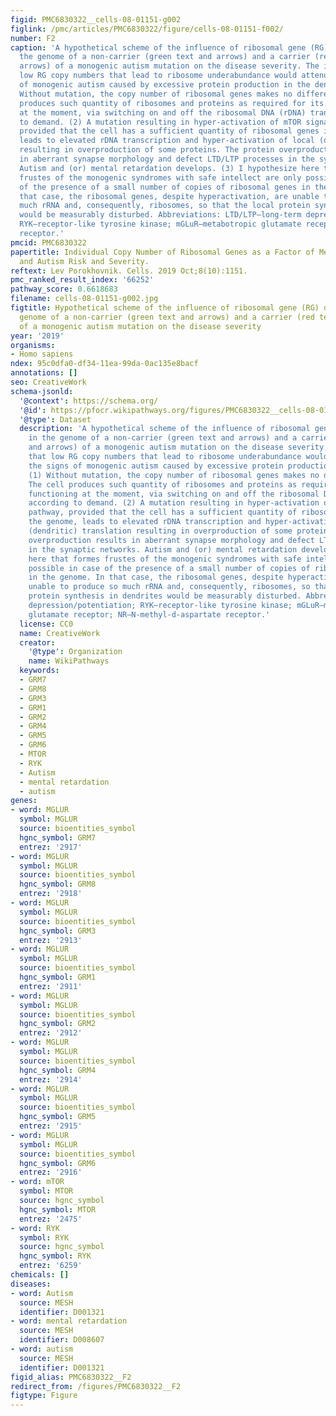 ```yaml
---
figid: PMC6830322__cells-08-01151-g002
figlink: /pmc/articles/PMC6830322/figure/cells-08-01151-f002/
number: F2
caption: 'A hypothetical scheme of the influence of ribosomal gene (RG) dosage in
  the genome of a non-carrier (green text and arrows) and a carrier (red text and
  arrows) of a monogenic autism mutation on the disease severity. The idea is that
  low RG copy numbers that lead to ribosome underabundance would attenuate the signs
  of monogenic autism caused by excessive protein production in the dendrites. (1)
  Without mutation, the copy number of ribosomal genes makes no difference. The cell
  produces such quantity of ribosomes and proteins as required for its functioning
  at the moment, via switching on and off the ribosomal DNA (rDNA) transcription according
  to demand. (2) A mutation resulting in hyper-activation of mTOR signaling pathway,
  provided that the cell has a sufficient quantity of ribosomal genes in the genome,
  leads to elevated rDNA transcription and hyper-activation of local (dendritic) translation
  resulting in overproduction of some proteins. The protein overproduction results
  in aberrant synapse morphology and defect LTD/LTP processes in the synaptic networks.
  Autism and (or) mental retardation develops. (3) I hypothesize here that formes
  frustes of the monogenic syndromes with safe intellect are only possible in case
  of the presence of a small number of copies of ribosomal genes in the genome. In
  that case, the ribosomal genes, despite hyperactivation, are unable to produce so
  much rRNA and, consequently, ribosomes, so that the local protein synthesis in dendrites
  would be measurably disturbed. Abbreviations: LTD/LTP—long-term depression/potentiation;
  RYK—receptor-like tyrosine kinase; mGLuR—metabotropic glutamate receptor; NR—N-methyl-d-aspartate
  receptor.'
pmcid: PMC6830322
papertitle: Individual Copy Number of Ribosomal Genes as a Factor of Mental Retardation
  and Autism Risk and Severity.
reftext: Lev Porokhovnik. Cells. 2019 Oct;8(10):1151.
pmc_ranked_result_index: '66252'
pathway_score: 0.6618683
filename: cells-08-01151-g002.jpg
figtitle: Hypothetical scheme of the influence of ribosomal gene (RG) dosage in the
  genome of a non-carrier (green text and arrows) and a carrier (red text and arrows)
  of a monogenic autism mutation on the disease severity
year: '2019'
organisms:
- Homo sapiens
ndex: 95c0dfa0-df34-11ea-99da-0ac135e8bacf
annotations: []
seo: CreativeWork
schema-jsonld:
  '@context': https://schema.org/
  '@id': https://pfocr.wikipathways.org/figures/PMC6830322__cells-08-01151-g002.html
  '@type': Dataset
  description: 'A hypothetical scheme of the influence of ribosomal gene (RG) dosage
    in the genome of a non-carrier (green text and arrows) and a carrier (red text
    and arrows) of a monogenic autism mutation on the disease severity. The idea is
    that low RG copy numbers that lead to ribosome underabundance would attenuate
    the signs of monogenic autism caused by excessive protein production in the dendrites.
    (1) Without mutation, the copy number of ribosomal genes makes no difference.
    The cell produces such quantity of ribosomes and proteins as required for its
    functioning at the moment, via switching on and off the ribosomal DNA (rDNA) transcription
    according to demand. (2) A mutation resulting in hyper-activation of mTOR signaling
    pathway, provided that the cell has a sufficient quantity of ribosomal genes in
    the genome, leads to elevated rDNA transcription and hyper-activation of local
    (dendritic) translation resulting in overproduction of some proteins. The protein
    overproduction results in aberrant synapse morphology and defect LTD/LTP processes
    in the synaptic networks. Autism and (or) mental retardation develops. (3) I hypothesize
    here that formes frustes of the monogenic syndromes with safe intellect are only
    possible in case of the presence of a small number of copies of ribosomal genes
    in the genome. In that case, the ribosomal genes, despite hyperactivation, are
    unable to produce so much rRNA and, consequently, ribosomes, so that the local
    protein synthesis in dendrites would be measurably disturbed. Abbreviations: LTD/LTP—long-term
    depression/potentiation; RYK—receptor-like tyrosine kinase; mGLuR—metabotropic
    glutamate receptor; NR—N-methyl-d-aspartate receptor.'
  license: CC0
  name: CreativeWork
  creator:
    '@type': Organization
    name: WikiPathways
  keywords:
  - GRM7
  - GRM8
  - GRM3
  - GRM1
  - GRM2
  - GRM4
  - GRM5
  - GRM6
  - MTOR
  - RYK
  - Autism
  - mental retardation
  - autism
genes:
- word: MGLUR
  symbol: MGLUR
  source: bioentities_symbol
  hgnc_symbol: GRM7
  entrez: '2917'
- word: MGLUR
  symbol: MGLUR
  source: bioentities_symbol
  hgnc_symbol: GRM8
  entrez: '2918'
- word: MGLUR
  symbol: MGLUR
  source: bioentities_symbol
  hgnc_symbol: GRM3
  entrez: '2913'
- word: MGLUR
  symbol: MGLUR
  source: bioentities_symbol
  hgnc_symbol: GRM1
  entrez: '2911'
- word: MGLUR
  symbol: MGLUR
  source: bioentities_symbol
  hgnc_symbol: GRM2
  entrez: '2912'
- word: MGLUR
  symbol: MGLUR
  source: bioentities_symbol
  hgnc_symbol: GRM4
  entrez: '2914'
- word: MGLUR
  symbol: MGLUR
  source: bioentities_symbol
  hgnc_symbol: GRM5
  entrez: '2915'
- word: MGLUR
  symbol: MGLUR
  source: bioentities_symbol
  hgnc_symbol: GRM6
  entrez: '2916'
- word: mTOR
  symbol: MTOR
  source: hgnc_symbol
  hgnc_symbol: MTOR
  entrez: '2475'
- word: RYK
  symbol: RYK
  source: hgnc_symbol
  hgnc_symbol: RYK
  entrez: '6259'
chemicals: []
diseases:
- word: Autism
  source: MESH
  identifier: D001321
- word: mental retardation
  source: MESH
  identifier: D008607
- word: autism
  source: MESH
  identifier: D001321
figid_alias: PMC6830322__F2
redirect_from: /figures/PMC6830322__F2
figtype: Figure
---
```

